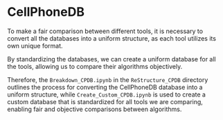 # CellPhoneDB

To make a fair comparison between different tools, it is necessary to convert all the databases into a uniform structure, as each tool utilizes its own unique format.

By standardizing the databases, we can create a uniform database for all the tools, allowing us to compare their algorithms objectively.

Therefore, the `Breakdown_CPDB.ipynb` in the `ReStructure_CPDB` directory outlines the process for converting the CellPhoneDB database into a uniform structure, while `Create_Custom_CPDB.ipynb` is used to create a custom database that is standardized for all tools we are comparing, enabling fair and objective comparisons between algorithms.
